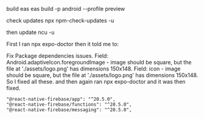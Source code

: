 build eas
eas build -p android --profile preview

check updates
npx npm-check-updates -u

then update
ncu -u

 First I ran npx expo-doctor then it told me to:

Fix Package dependencies issues.
Field: Android.adaptiveIcon.foregroundImage - image should be square, but the file at './assets/logo.png' has dimensions 150x148.
Field: icon - image should be square, but the file at './assets/logo.png' has dimensions 150x148.
So I fixed all these. and then again ran npx expo-doctor and it was then fixed.

    "@react-native-firebase/app": "^20.5.0",
    "@react-native-firebase/functions": "^20.5.0",
    "@react-native-firebase/messaging": "^20.5.0",
